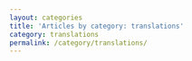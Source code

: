 ```yaml
---
layout: categories
title: 'Articles by category: translations'
category: translations
permalink: /category/translations/
---
```

